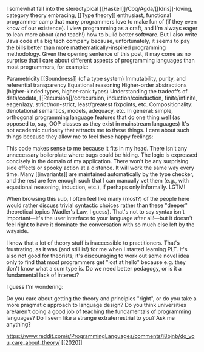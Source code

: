 I somewhat fall into the stereotypical [[Haskell]]/Coq/Agda/[[Idris]]-loving, category theory embracing, [[Type theory]] enthusiast, functional programmer camp that many programmers love to make fun of (if they even know of our existence). I view programming as a craft, and I'm always eager to lean more about (and teach!) how to build better software. But I also write Java code at a big tech company because, unfortunately, it seems to pay the bills better than more mathematically-inspired programming methodology. Given the opening sentence of this post, it may come as no surprise that I care about different aspects of programming languages than most programmers, for example:

Parametricity
[[Soundness]] (of a type system)
Immutability, purity, and referential transparency
Equational reasoning
Higher-order abstractions (higher-kinded types, higher-rank types)
Understanding the tradeoffs of data/codata, [[Recursion]]/corecursion, induction/coinduction, finite/infinite, eager/lazy, strict/non-strict, least/greatest fixpoints, etc.
Compositionality: denotational semantics, models, adequacy, etc.
In general: simple, orthogonal programming language features that do one thing well (as opposed to, say, OOP classes as they exist in mainstream languages)
It's not academic curiosity that attracts me to these things. I care about such things because they allow me to feel these happy feelings:

This code makes sense to me because it fits in my head. There isn't any unnecessary boilerplate where bugs could be hiding. The logic is expressed concisely in the domain of my application. There won't be any surprising side effects or spooky action at a distance. It will work the same way every time. Many [[invariants]] are maintained automatically by the type checker, and the rest are few enough such that I can manually vet them (e.g., with equational reasoning, induction, etc.), if perhaps only informally. LGTM!

When browsing this sub, I often feel like many (most?) of the people here would rather discuss trivial syntactic choices rather than these "deeper" theoretical topics (Wadler's Law, I guess). That's not to say syntax isn't important—it's the user interface to your language after all!—but it doesn't feel right to have it dominate the conversation with so much else left by the wayside.

I know that a lot of theory stuff is inaccessible to practitioners. That's frustrating, as it was (and still is!) for me when I started learning PLT. It's also not good for theorists; it's discouraging to work out some novel idea only to find that most programmers get "lost at hello" because e.g. they don't know what a sum type is. Do we need better pedagogy, or is it a fundamental lack of interest?

I guess I'm wondering:

Do you care about getting the theory and principles "right", or do you take a more pragmatic approach to language design?
Do you think universities are/aren't doing a good job of teaching the fundamentals of programming languages?
Do I seem like a strange extraterrestrial to you? Ask me anything?

https://www.reddit.com/r/ProgrammingLanguages/comments/i8bjnb/do_you_care_about_theory/ [[2020]]
